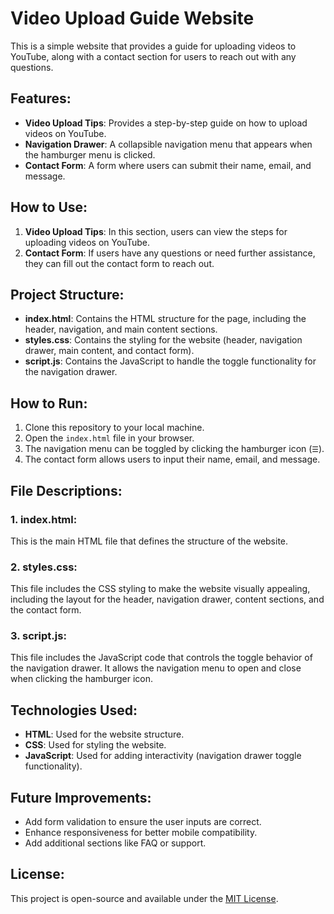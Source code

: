 # Video Upload Guide Website

This is a simple website that provides a guide for uploading videos to YouTube, along with a contact section for users to reach out with any questions.

## Features:
- **Video Upload Tips**: Provides a step-by-step guide on how to upload videos on YouTube.
- **Navigation Drawer**: A collapsible navigation menu that appears when the hamburger menu is clicked.
- **Contact Form**: A form where users can submit their name, email, and message.

## How to Use:
1. **Video Upload Tips**: In this section, users can view the steps for uploading videos on YouTube.
2. **Contact Form**: If users have any questions or need further assistance, they can fill out the contact form to reach out.

## Project Structure:
- **index.html**: Contains the HTML structure for the page, including the header, navigation, and main content sections.
- **styles.css**: Contains the styling for the website (header, navigation drawer, main content, and contact form).
- **script.js**: Contains the JavaScript to handle the toggle functionality for the navigation drawer.

## How to Run:
1. Clone this repository to your local machine.
2. Open the `index.html` file in your browser.
3. The navigation menu can be toggled by clicking the hamburger icon (`☰`).
4. The contact form allows users to input their name, email, and message.

## File Descriptions:
### 1. **index.html**:
This is the main HTML file that defines the structure of the website.

### 2. **styles.css**:
This file includes the CSS styling to make the website visually appealing, including the layout for the header, navigation drawer, content sections, and the contact form.

### 3. **script.js**:
This file includes the JavaScript code that controls the toggle behavior of the navigation drawer. It allows the navigation menu to open and close when clicking the hamburger icon.

## Technologies Used:
- **HTML**: Used for the website structure.
- **CSS**: Used for styling the website.
- **JavaScript**: Used for adding interactivity (navigation drawer toggle functionality).

## Future Improvements:
- Add form validation to ensure the user inputs are correct.
- Enhance responsiveness for better mobile compatibility.
- Add additional sections like FAQ or support.

## License:
This project is open-source and available under the [MIT License](LICENSE).
